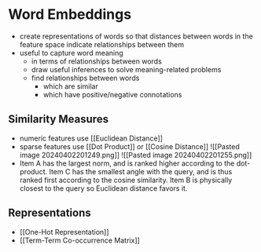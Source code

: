 # Word Embeddings
- create representations of words so that distances between words in the feature space indicate relationships between them
- useful to capture word meaning 
	- in terms of relationships between words
	- draw useful inferences to solve meaning-related problems
	- find relationships between words
		- which are similar
		- which have positive/negative connotations
## Similarity Measures
- numeric features use [[Euclidean Distance]] 
- sparse features use [[Dot Product]] or [[Cosine Distance]]
![[Pasted image 20240402201249.png]]
![[Pasted image 20240402201255.png]]
- Item A has the largest norm, and is ranked higher according to the dot-product. Item C has the smallest angle with the query, and is thus ranked first according to the cosine similarity. Item B is physically closest to the query so Euclidean distance favors it.
## Representations
- [[One-Hot Representation]]
- [[Term-Term Co-occurrence Matrix]]